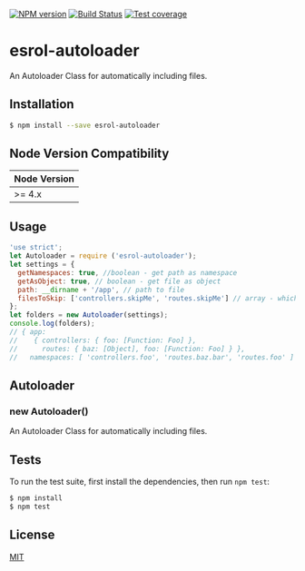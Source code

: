 [![NPM version][npm-image]][npm-url]
[![Build Status][travis-image]][travis-url]
[![Test coverage][coveralls-image]][coveralls-url]

# esrol-autoloader
An Autoloader Class for automatically including files.

## Installation

```sh
$ npm install --save esrol-autoloader
```
## Node Version Compatibility

| Node Version |
| ---- |
| >= 4.x |

## Usage

```js
'use strict';
let Autoloader = require ('esrol-autoloader');
let settings = {
  getNamespaces: true, //boolean - get path as namespace
  getAsObject: true, // boolean - get file as object
  path: __dirname + '/app', // path to file
  filesToSkip: ['controllers.skipMe', 'routes.skipMe'] // array - which files 
};
let folders = new Autoloader(settings);
console.log(folders);
// { app:
//    { controllers: { foo: [Function: Foo] },
//      routes: { baz: [Object], foo: [Function: Foo] } },
//   namespaces: [ 'controllers.foo', 'routes.baz.bar', 'routes.foo' ] }
```

<a name="Autoloader"></a>
## Autoloader
<a name="new_Autoloader_new"></a>
### new Autoloader()
An Autoloader Class for automatically including files.

## Tests

  To run the test suite, first install the dependencies, then run `npm test`:

```bash
$ npm install
$ npm test
```

## License

[MIT](https://github.com/esrol/esrol-autoloader/blob/master/LICENSE)



[npm-image]: https://badge.fury.io/js/esrol-autoloader.svg
[npm-url]: https://npmjs.org/package/esrol-autoloader
[travis-image]: https://travis-ci.org/esrol/esrol-autoloader.svg?branch=master
[travis-url]: https://travis-ci.org/esrol/esrol-autoloader
[coveralls-image]: https://coveralls.io/repos/esrol/esrol-autoloader/badge.svg
[coveralls-url]: https://coveralls.io/r/esrol/esrol-autoloader